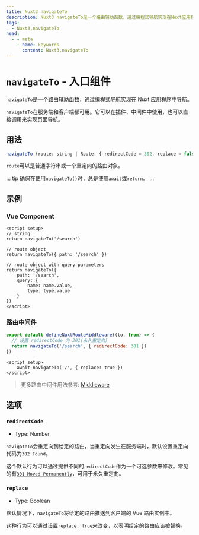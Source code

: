 ```yaml
---
title: Nuxt3 navigateTo
description: Nuxt3 navigateTo是一个路由辅助函数，通过编程式导航实现在Nuxt应用程序中导航。
tags: 
  - Nuxt3,navigateTo
head:
  - - meta
    - name: keywords
      content: Nuxt3,navigateTo
---
```


# `navigateTo` - 入口组件

`navigateTo`是一个路由辅助函数，通过编程式导航实现在 Nuxt 应用程序中导航。

`navigateTo`在服务端和客户端都可用。它可以在插件、中间件中使用，也可以直接调用来实现页面导航。

## 用法

```js
navigateTo (route: string | Route, { redirectCode = 302, replace = false })
```

`route`可以是普通字符串或一个重定向的路由对象。

::: tip
确保在使用`navigateTo()`时，总是使用`await`或`return`。
:::

## 示例

### Vue Component

```vue
<script setup>
// string
return navigateTo('/search')

// route object
return navigateTo({ path: '/search' })

// route object with query parameters
return navigateTo({
    path: '/search',
    query: {
        name: name.value,
        type: type.value
    }
})
</script>
```

### 路由中间件

```js
export default defineNuxtRouteMiddleware((to, from) => {
  // 设置 redirectCode 为 301(永久重定向)
  return navigateTo('/search', { redirectCode: 301 })
})
```

```vue
<script setup>
    await navigateTo('/', { replace: true })
</script>
```

> 更多路由中间件用法参考: [Middleware](/nuxt3/directory-middleware)

## 选项

### `redirectCode`

- Type: Number

`navigateTo`会重定向到给定的路由，当重定向发生在服务端时，默认设置重定向代码为`302 Found`。

这个默认行为可以通过提供不同的`redirectCode`作为一个可选参数来修改。常见的有[`301 Moved Permanently`](https://developer.mozilla.org/zh-CN/docs/Web/HTTP/Status/301)，可用于永久重定向。

### `replace`

- Type: Boolean

默认情况下，`navigateTo`将给定的路由推送到客户端的 Vue 路由实例中。

这种行为可以通过设置`replace: true`来改变，以表明给定的路由应该被替换。